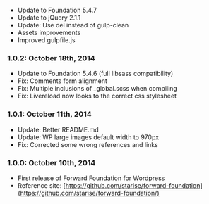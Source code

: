 * Update to Foundation 5.4.7
* Update to jQuery 2.1.1
* Update: Use del instead of gulp-clean
* Assets improvements
* Improved gulpfile.js

### 1.0.2: October 18th, 2014
* Update to Foundation 5.4.6 (full libsass compatibility)
* Fix: Comments form alignment
* Fix: Multiple inclusions of _global.scss when compiling
* Fix: Livereload now looks to the correct css stylesheet

### 1.0.1: October 11th, 2014
* Update: Better README.md
* Update: WP large images default width to 970px
* Fix: Corrected some wrong references and links

### 1.0.0: October 10th, 2014
* First release of Forward Foundation for Wordpress
* Reference site: [https://github.com/starise/forward-foundation](https://github.com/starise/forward-foundation/)

